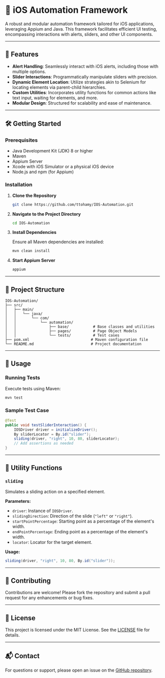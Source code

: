 
# 📱 iOS Automation Framework

A robust and modular automation framework tailored for iOS applications, leveraging Appium and Java. This framework facilitates efficient UI testing, encompassing interactions with alerts, sliders, and other UI components.

---

## 🚀 Features

- **Alert Handling**: Seamlessly interact with iOS alerts, including those with multiple options.
- **Slider Interactions**: Programmatically manipulate sliders with precision.
- **Dynamic Element Location**: Utilize strategies akin to Selenium for locating elements via parent-child hierarchies.
- **Custom Utilities**: Incorporates utility functions for common actions like text input, waiting for elements, and more.
- **Modular Design**: Structured for scalability and ease of maintenance.

---

## 🛠️ Getting Started

### Prerequisites

- Java Development Kit (JDK) 8 or higher
- Maven
- Appium Server
- Xcode with iOS Simulator or a physical iOS device
- Node.js and npm (for Appium)

### Installation

1. **Clone the Repository**

   ```bash
   git clone https://github.com/ttohamy/IOS-Automation.git
   ```

2. **Navigate to the Project Directory**

   ```bash
   cd IOS-Automation
   ```

3. **Install Dependencies**

   Ensure all Maven dependencies are installed:

   ```bash
   mvn clean install
   ```

4. **Start Appium Server**

   ```bash
   appium
   ```

---

## 📂 Project Structure

```
IOS-Automation/
├── src/
│   ├── main/
│   │   └── java/
│   │       └── com/
│   │           └── automation/
│   │               ├── base/           # Base classes and utilities
│   │               ├── pages/          # Page Object Models
│   │               └── tests/          # Test cases
├── pom.xml                            # Maven configuration file
└── README.md                          # Project documentation
```

---

## 🧪 Usage

### Running Tests

Execute tests using Maven:

```bash
mvn test
```

### Sample Test Case

```java
@Test
public void testSliderInteraction() {
    IOSDriver driver = initializeDriver();
    By sliderLocator = By.id("slider");
    sliding(driver, "right", 10, 80, sliderLocator);
    // Add assertions as needed
}
```

---

## 🧰 Utility Functions

### `sliding`

Simulates a sliding action on a specified element.

**Parameters:**

- `driver`: Instance of `IOSDriver`.
- `slidingDirection`: Direction of the slide (`"left"` or `"right"`).
- `startPointPercentage`: Starting point as a percentage of the element's width.
- `endPointPercentage`: Ending point as a percentage of the element's width.
- `locator`: Locator for the target element.

**Usage:**

```java
sliding(driver, "right", 10, 80, By.id("slider"));
```

---

## 🧩 Contributing

Contributions are welcome! Please fork the repository and submit a pull request for any enhancements or bug fixes.

---

## 📄 License

This project is licensed under the MIT License. See the [LICENSE](LICENSE) file for details.

---

## 📬 Contact

For questions or support, please open an issue on the [GitHub repository](https://github.com/ttohamy/IOS-Automation/issues).
